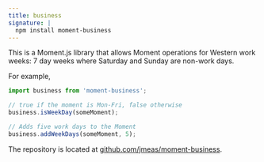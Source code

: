 ```yaml
---
title: business
signature: |
  npm install moment-business
---
```


This is a Moment.js library that allows Moment operations for Western work weeks: 7 day weeks where Saturday and Sunday
are non-work days.

For example,

```js
import business from 'moment-business';

// true if the moment is Mon-Fri, false otherwise
business.isWeekDay(someMoment);

// Adds five work days to the Moment
business.addWeekDays(someMoment, 5);
```

The repository is located at [github.com/jmeas/moment-business](https://github.com/jmeas/moment-business).

